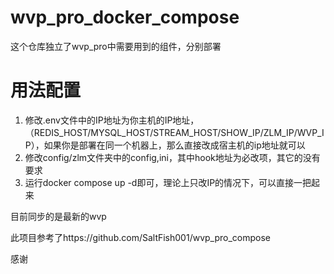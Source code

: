 # wvp_pro_docker_compose
这个仓库独立了wvp_pro中需要用到的组件，分别部署

# 用法配置
1. 修改.env文件中的IP地址为你主机的IP地址，（REDIS_HOST/MYSQL_HOST/STREAM_HOST/SHOW_IP/ZLM_IP/WVP_IP），如果你是部署在同一个机器上，那么直接改成宿主机的ip地址就可以
2. 修改config/zlm文件夹中的config,ini，其中hook地址为必改项，其它的没有要求    
3. 运行docker compose up -d即可，理论上只改IP的情况下，可以直接一把起来

目前同步的是最新的wvp

此项目参考了https://github.com/SaltFish001/wvp_pro_compose

感谢
